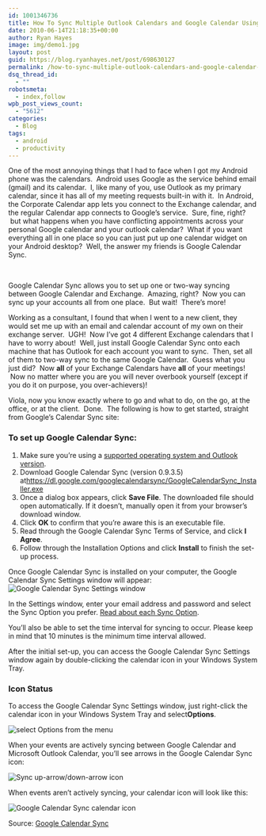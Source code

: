 ```yaml
---
id: 1001346736
title: How To Sync Multiple Outlook Calendars and Google Calendar Using Google Calendar Sync
date: 2010-06-14T21:18:35+00:00
author: Ryan Hayes
image: img/demo1.jpg
layout: post
guid: https://blog.ryanhayes.net/post/698630127
permalink: /how-to-sync-multiple-outlook-calendars-and-google-calendar-using-google-calendar-sync/
dsq_thread_id:
  - ""
robotsmeta:
  - index,follow
wpb_post_views_count:
  - "5612"
categories:
  - Blog
tags:
  - android
  - productivity
---
```

 <span>One of the most annoying things that I had to face when I got my Android phone was the calendars.  Android uses Google as the service behind email (gmail) and its calendar.  I, like many of you, use Outlook as my primary calendar, since it has all of my meeting requests built-in with it.  In Android, the Corporate Calendar app lets you connect to the Exchange calendar, and the regular Calendar app connects to Google’s service.  Sure, fine, right?  but what happens when you have conflicting appointments across your personal Google calendar and your outlook calendar?  What if you want everything all in one place so you can just put up one calendar widget on your Android desktop?  Well, the answer my friends is Google Calendar Sync.<!--more-->

<br /> </span>

<span><span>Google Calendar Sync allows you to set up one or two-way syncing between Google Calendar and Exchange.  Amazing, right?  Now you can sync up your accounts all from one place.  But wait!  There’s more!</span></span>

Working as a consultant, I found that when I went to a new client, they would set me up with an email and calendar account of my own on their exchange server.  UGH!  Now I’ve got 4 different Exchange calendars that I have to worry about!  Well, just install Google Calendar Sync onto each machine that has Outlook for each account you want to sync.  Then, set all of them to two-way sync to the same Google Calendar.  Guess what you just did?  Now **all** of your Exchange Calendars have **all** of your meetings!  Now no matter where you are you will never overbook yourself (except if you do it on purpose, you over-achievers)!

Viola, now you know exactly where to go and what to do, on the go, at the office, or at the client.  Done.  The following is how to get started, straight from Google’s Calendar Sync site:

### To set up Google Calendar Sync:

  1. Make sure you’re using a [supported operating system and Outlook version](https://www.google.com/support/calendar/bin/answer.py?answer=98565).
  2. Download Google Calendar Sync (version 0.9.3.5) at[](https://dl.google.com/googlecalendarsync/GoogleCalendarSync_Installer.exe)<https://dl.google.com/googlecalendarsync/GoogleCalendarSync_Installer.exe>
  3. Once a dialog box appears, click **Save File**. The downloaded file should open automatically. If it doesn’t, manually open it from your browser’s download window.
  4. Click **OK** to confirm that you’re aware this is an executable file.
  5. Read through the Google Calendar Sync Terms of Service, and click **I Agree**.
  6. Follow through the Installation Options and click **Install** to finish the set-up process.

Once Google Calendar Sync is installed on your computer, the Google Calendar Sync Settings window will appear:  
![Google Calendar Sync Settings window](https://www.google.com/help/hc/images/calendar_89955a_en.gif) 

In the Settings window, enter your email address and password and select the Sync Option you prefer. [Read about each Sync Option](https://www.google.com/support/calendar/bin/answer.py?answer=89960).

You’ll also be able to set the time interval for syncing to occur. Please keep in mind that 10 minutes is the minimum time interval allowed.

After the initial set-up, you can access the Google Calendar Sync Settings window again by double-clicking the calendar icon in your Windows System Tray.

### Icon Status

To access the Google Calendar Sync Settings window, just right-click the calendar icon in your Windows System Tray and select**Options**.

![select Options from the menu](https://www.google.com/help/hc/images/calendar_89955b_en.gif) 

When your events are actively syncing between Google Calendar and Microsoft Outlook Calendar, you’ll see arrows in the Google Calendar Sync icon:

![Sync up-arrow/down-arrow icon](https://www.google.com/help/hc/images/calendar_89955c_en.gif.png) 

When events aren’t actively syncing, your calendar icon will look like this:

![Google Calendar Sync calendar icon](https://www.google.com/help/hc/images/calendar_89955d_en.gif.png) 

Source: [Google Calendar Sync](https://www.google.com/support/calendar/bin/answer.py?answer=89955)